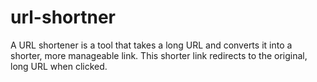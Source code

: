 # url-shortner
A URL shortener is a tool that takes a long URL and converts it into a shorter, more manageable link. This shorter link redirects to the original, long URL when clicked.
